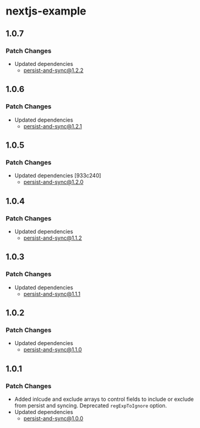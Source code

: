 # nextjs-example

## 1.0.7

### Patch Changes

- Updated dependencies
  - persist-and-sync@1.2.2

## 1.0.6

### Patch Changes

- Updated dependencies
  - persist-and-sync@1.2.1

## 1.0.5

### Patch Changes

- Updated dependencies [933c240]
  - persist-and-sync@1.2.0

## 1.0.4

### Patch Changes

- Updated dependencies
  - persist-and-sync@1.1.2

## 1.0.3

### Patch Changes

- Updated dependencies
  - persist-and-sync@1.1.1

## 1.0.2

### Patch Changes

- Updated dependencies
  - persist-and-sync@1.1.0

## 1.0.1

### Patch Changes

- Added inlcude and exclude arrays to control fields to include or exclude from persist and syncing. Deprecated `regExpToIgnore` option.
- Updated dependencies
  - persist-and-sync@1.0.0
